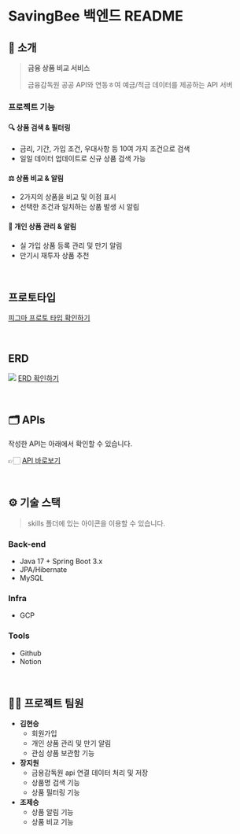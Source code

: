 # SavingBee 백엔드 README

## 📝 소개

> **금융 상품 비교 서비스**
>
> 금융감독원 공공 API와 연동ㅎ여 예금/적금 데이터를 제공하는 API 서버

### 프로젝트 기능

#### 🔍 상품 검색 & 필터링

- 금리, 기간, 가입 조건, 우대사항 등 10여 가지 조건으로 검색
- 일일 데이터 업데이트로 신규 상품 검색 가능

#### ⚖️ 상품 비교 & 알림

- 2가지의 상품을 비교 및 이점 표시
- 선택한 조건과 일치하는 상품 발생 시 알림

#### 👤 개인 상품 관리 & 알림

- 실 가입 상품 등록 관리 및 만기 알림
- 만기시 재투자 상품 추천

<br />

## 프로토타입

[피그마 프로토 타입 확인하기](https://www.figma.com/design/jXjlTzJZHxhG3lS2sIDwpL/%ED%98%91%EC%97%852%EC%A1%B0?node-id=0-1&m=dev&t=pslM6mjntm4ySH2a-1)

<br />

## ERD
![](https://velog.velcdn.com/images/jiw0707/post/3d657d10-e0fd-4533-9837-cf713c8a9edb/image.png)
[ERD 확인하기](https://www.erdcloud.com/d/tpoNjD7qyzFXSmRQb)

<br />

## 🗂️ APIs

작성한 API는 아래에서 확인할 수 있습니다.

👉🏻 [API 바로보기](https://curse-jade-2cc.notion.site/ebd/23f64e5ed8bc81ef875fef3157275354)

<br />

## ⚙ 기술 스택

> skills 폴더에 있는 아이콘을 이용할 수 있습니다.

### Back-end

- Java 17 + Spring Boot 3.x
- JPA/Hibernate
- MySQL

### Infra

- GCP

### Tools

- Github
- Notion
  <br />

[//]: # (## 🛠️ 프로젝트 아키텍쳐)

[//]: # ()

[//]: # (![no-image]&#40;https://user-images.githubusercontent.com/80824750/208294567-738dd273-e137-4bbf-8307-aff64258fe03.png&#41;)

[//]: # ()

[//]: # ()

<br />

[//]: # ()

[//]: # (## 🤔 기술적 이슈와 해결 과정)

[//]: # ()

[//]: # (- Stream 써야할까?)

[//]: # (    - [Stream API에 대하여]&#40;https://velog.io/@yewo2nn16/Java-Stream-API&#41;)

[//]: # (- Gmail STMP 이용하여 이메일 전송하기)

[//]: # (    - [gmail 보내기]&#40;https://velog.io/@yewo2nn16/Email-이메일-전송하기with-첨부파일&#41;)

[//]: # (- AWS EC2에 배포하기)

[//]: # (    - [서버 배포하기-1]&#40;https://velog.io/@yewo2nn16/SpringBoot-서버-배포&#41;)

[//]: # (    - [서버 배포하기-2]&#40;https://velog.io/@yewo2nn16/SpringBoot-서버-배포-인텔리제이에서-jar-파일-빌드해서-배포하기&#41;)

[//]: # ()

[//]: # (<br />)

## 💁‍♂️ 프로젝트 팀원

- **김현승**
    - 회원가입
    - 개인 상품 관리 및 만기 알림
    - 관심 상품 보관함 기능
- **장지원**
    - 금용감독원 api 연결 데이터 처리 및 저장
    - 상품명 검색 기능
    - 상품 필터링 기능
- **조제승**
    - 상품 알림 기능
    - 상품 비교 기능
